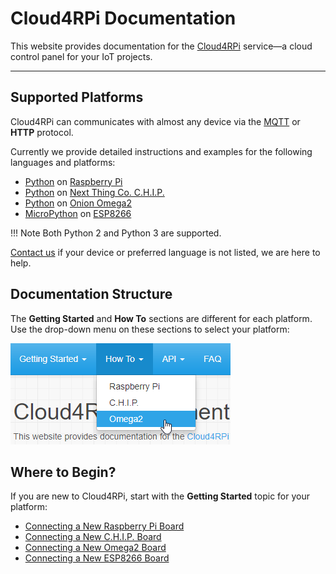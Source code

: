 # Cloud4RPi Documentation

This website provides documentation for the [Cloud4RPi](https://cloud4rpi.io/) service&mdash;a cloud control panel for your IoT projects.

---

## Supported Platforms

Cloud4RPi can communicates with almost any device via the [MQTT](https://en.wikipedia.org/wiki/MQTT) or **HTTP** protocol. 

Currently we provide detailed instructions and examples for the following languages and platforms:

- [Python](https://www.python.org/) on [Raspberry Pi](https://www.raspberrypi.org/products/)
- [Python](https://www.python.org/) on [Next Thing Co. C.H.I.P.](https://getchip.com/pages/chip)
- [Python](https://www.python.org/) on [Onion Omega2](https://onion.io/omega2/)
- [MicroPython](https://micropython.org/) on [ESP8266](https://en.wikipedia.org/wiki/ESP8266/)

!!! Note
    Both Python 2 and Python 3 are supported.

[Contact us](https://cloud4rpi.answerdesk.io/) if your device or preferred language is not listed, we are here to help.

## Documentation Structure

The **Getting Started** and **How To** sections are different for each platform. Use the drop-down menu on these sections to select your platform:

![](res/platform-selector.png)

## Where to Begin?

If you are new to Cloud4RPi, start with the **Getting Started** topic for your platform:

- [Connecting a New Raspberry Pi Board](/start/rpi/)
- [Connecting a New C.H.I.P. Board](/start/chip/)
- [Connecting a New Omega2 Board](/start/o2/)
- [Connecting a New ESP8266 Board](/start/esp8266/)
